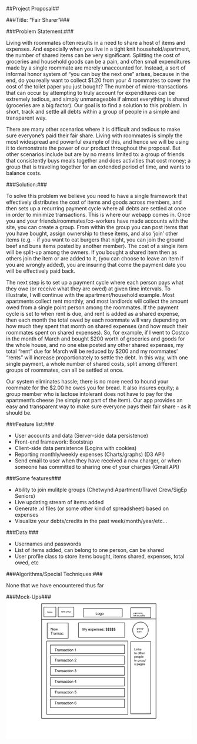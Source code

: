 [mockup]: readme_images/mock_up.png

##Project Proposal##

###Title: “Fair Sharer”### 

###Problem Statement:###

Living with roommates often results in a need to share a host of items and expenses. And especially when you live in a tight knit household/apartment, the number of shared items can be very significant. Splitting the cost of groceries and household goods can be a pain, and often small expenditures made by a single roommate are merely unaccounted for. Instead, a sort of informal honor system of “you can buy the next one” arises, because in the end, do you really want to collect $1.20 from your 4 roommates to cover the cost of the toilet paper you just bought? The number of micro-transactions that can occur by attempting to truly account for expenditures can be extremely tedious, and simply unmanageable if almost everything is shared (groceries are a big factor). Our goal is to find a solution to this problem. In short, track and settle all debts within a group of people in a simple and transparent way.

There are many other scenarios where it is difficult and tedious to make sure everyone’s paid their fair share. Living with roommates is simply the most widespread and powerful example of this, and hence we will be using it to demonstrate the power of our product throughout the proposal. But other scenarios include but are by no means limited to: a group of friends that consistently buys meals together and does activities that cost money; a group that is traveling together for an extended period of time, and wants to balance costs.  

###Solution:###

To solve this problem we believe you need to have a single framework that effectively distributes the cost of items and goods across members, and then sets up a recurring payment cycle where all debts are settled at once in order to minimize transactions. This is where our webapp comes in. Once you and your friends/roommates/co-workers have made accounts with the site, you can create a group. From within the group you can post items that you have bought, assign ownership to these items, and also ‘join’ other items (e.g. - if you want to eat burgers that night, you can join the ground beef and buns items posted by another member). The cost of a single item will be split-up among the owners. If you bought a shared item then as others join the item or are added to it, (you can choose to leave an item if you are wrongly added), you are insuring that come the payment date you will be effectively paid back.

The next step is to set up a payment cycle where each person pays what they owe (or receive what they are owed) at given time intervals. To illustrate, I will continue with the apartment/household example. Most apartments collect rent monthly, and most landlords will collect the amount owed from a single point person among the roommates. If the payment cycle is set to when rent is due, and rent is added as a shared expense, then each month the total owed by each roommate will vary depending on how much they spent that month on shared expenses (and how much their roommates spent on shared expenses). So, for example, if I went to Costco in the month of March and bought $200 worth of groceries and goods for the whole house, and no one else posted any other shared expenses, my total “rent” due for March will be reduced by $200 and my roommates’ “rents” will increase proportionately to settle the debt. In this way, with one single payment, a whole number of shared costs, split among different groups of roommates, can all be settled at once. 

Our system eliminates hassle; there is no more need to hound your roommate for the $2.00 he owes you for bread. It also insures equity; a group member who is lactose intolerant does not have to pay for the apartment’s cheese (he simply not part of the item). Our app provides an easy and transparent way to make sure everyone pays their fair share - as it should be.


###Feature list:###

* User accounts and data (Server-side data persistence)
* Front-end framework: Bootstrap
* Client-side data persistence (Logins with cookies)
* Reporting monthly/weekly expenses (Charts/graphs) (D3 API)
* Send email to user when they have received a new charger, or when someone has committed to sharing one of your charges (Gmail API)

###Some features###

* Ability to join mulitple groups (Chetwynd Apartment/Travel Crew/SigEp Seniors)
* Live updating stream of items added
* Generate .xl files (or some other kind of spreadsheet) based on expenses
* Visualize your debts/credits in the past week/month/year/etc...

###Data:###

* Usernames and passwords
* List of items added, can belong to one person, can be shared
* User profile class to store items bought, items shared, expenses, total owed, etc

###Algorithms/Special Techniques:###

None that we have encountered thus far

###Mock-Ups###
![Computer Generated Mock-Ups][mockup]

